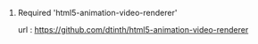 1. Required 'html5-animation-video-renderer'
   
   url : https://github.com/dtinth/html5-animation-video-renderer

